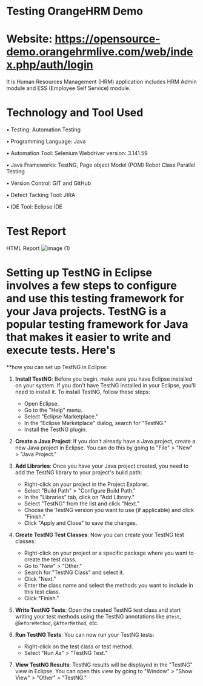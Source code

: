 # Testing OrangeHRM Demo 
# Website: https://opensource-demo.orangehrmlive.com/web/index.php/auth/login 

It is Human Resources Management (HRM) application includes HRM Admin module and ESS (Employee Self Service) module.

# Technology and Tool Used

• Testing: Automation Testing

•	Programming Language: Java

•	Automation Tool: Selenium Webdriver version: 3.141.59

•	Java Frameworks: TestNG, Page object Model (POM) Robot Class Parallel Testing

•	Version Control: GIT and GitHub

•	Defect Tacking Tool: JIRA

•	IDE Tool: Eclipse IDE

# Test Report 
HTML Report
![image (1)](https://github.com/ajaygujjar424/OrangeHRM/assets/127547339/0449a134-9336-401e-a32f-e0da3885aec5)

# Setting up TestNG in Eclipse involves a few steps to configure and use this testing framework for your Java projects. TestNG is a popular testing framework for Java that makes it easier to write and execute tests. Here's
**how you can set up TestNG in Eclipse:
1. **Install TestNG**:
   Before you begin, make sure you have Eclipse installed on your system. If you don't have TestNG installed in your Eclipse, you'll need to install it. To install TestNG, follow these steps:

   - Open Eclipse.
   - Go to the "Help" menu.
   - Select "Eclipse Marketplace."
   - In the "Eclipse Marketplace" dialog, search for "TestNG."
   - Install the TestNG plugin.

2. **Create a Java Project**:
   If you don't already have a Java project, create a new Java project in Eclipse. You can do this by going to "File" > "New" > "Java Project."

3. **Add Libraries**:
   Once you have your Java project created, you need to add the TestNG library to your project's build path:

   - Right-click on your project in the Project Explorer.
   - Select "Build Path" > "Configure Build Path."
   - In the "Libraries" tab, click on "Add Library."
   - Select "TestNG" from the list and click "Next."
   - Choose the TestNG version you want to use (if applicable) and click "Finish."
   - Click "Apply and Close" to save the changes.

4. **Create TestNG Test Classes**:
   Now you can create your TestNG test classes:

   - Right-click on your project or a specific package where you want to create the test class.
   - Go to "New" > "Other."
   - Search for "TestNG Class" and select it.
   - Click "Next."
   - Enter the class name and select the methods you want to include in this test class.
   - Click "Finish."

5. **Write TestNG Tests**:
   Open the created TestNG test class and start writing your test methods using the TestNG annotations like `@Test`, `@BeforeMethod`, `@AfterMethod`, etc.

6. **Run TestNG Tests**:
   You can now run your TestNG tests:

   - Right-click on the test class or test method.
   - Select "Run As" > "TestNG Test."

7. **View TestNG Results**:
   TestNG results will be displayed in the "TestNG" view in Eclipse. You can open this view by going to "Window" > "Show View" > "Other" > "TestNG."
